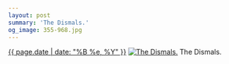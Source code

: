 ```yaml
---
layout: post
summary: 'The Dismals.'
og_image: 355-968.jpg
---
```


<p>
  <time><a href="/355">{{ page.date | date: "%B %e, %Y" }}</a></time>
  <a href="/355"><img src="{{ site.assets_url }}/355-484.jpg" srcset="{{ site.assets_url }}/355-968.jpg 968w, {{ site.assets_url }}/355-726.jpg 726w, {{ site.assets_url }}/355-484.jpg 484w, {{ site.assets_url }}/355-242.jpg 242w" sizes="(min-width: 700px) 50vw, calc(100vw - 2rem)" alt="The Dismals." /></a>
  <span>The Dismals.</span>
</p>
